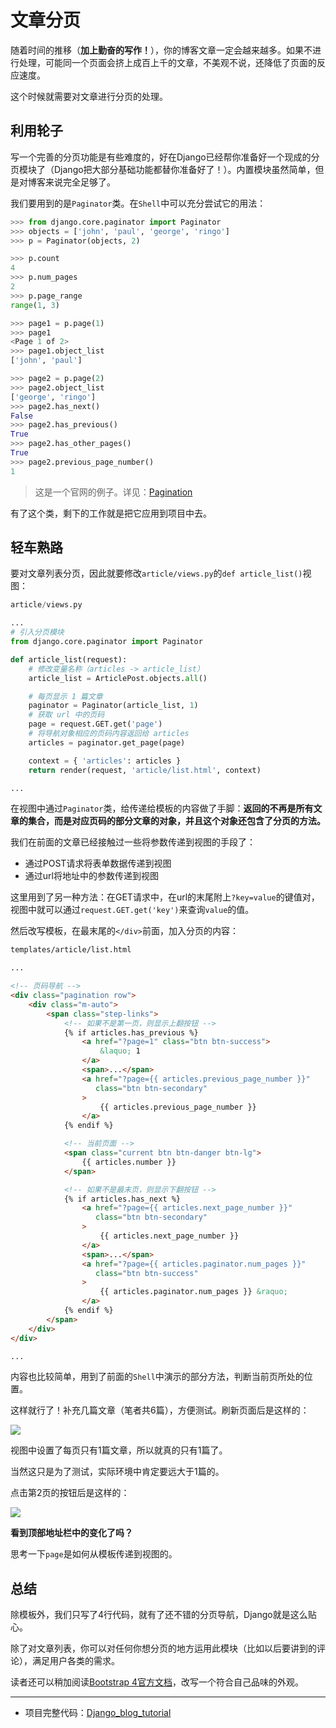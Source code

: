 # 文章分页
随着时间的推移（**加上勤奋的写作！**），你的博客文章一定会越来越多。如果不进行处理，可能同一个页面会挤上成百上千的文章，不美观不说，还降低了页面的反应速度。

这个时候就需要对文章进行分页的处理。

## 利用轮子

写一个完善的分页功能是有些难度的，好在Django已经帮你准备好一个现成的分页模块了（Django把大部分基础功能都替你准备好了！）。内置模块虽然简单，但是对博客来说完全足够了。

我们要用到的是`Paginator`类。在`Shell`中可以充分尝试它的用法：

```python
>>> from django.core.paginator import Paginator
>>> objects = ['john', 'paul', 'george', 'ringo']
>>> p = Paginator(objects, 2)

>>> p.count
4
>>> p.num_pages
2
>>> p.page_range
range(1, 3)

>>> page1 = p.page(1)
>>> page1
<Page 1 of 2>
>>> page1.object_list
['john', 'paul']

>>> page2 = p.page(2)
>>> page2.object_list
['george', 'ringo']
>>> page2.has_next()
False
>>> page2.has_previous()
True
>>> page2.has_other_pages()
True
>>> page2.previous_page_number()
1
```

> 这是一个官网的例子。详见：[Pagination](https://docs.djangoproject.com/zh-hans/2.1/topics/pagination/)

有了这个类，剩下的工作就是把它应用到项目中去。

## 轻车熟路

要对文章列表分页，因此就要修改`article/views.py`的`def article_list()`视图：

```python
article/views.py

...
# 引入分页模块
from django.core.paginator import Paginator

def article_list(request):
    # 修改变量名称（articles -> article_list）
    article_list = ArticlePost.objects.all()

    # 每页显示 1 篇文章
    paginator = Paginator(article_list, 1)
    # 获取 url 中的页码
    page = request.GET.get('page')
    # 将导航对象相应的页码内容返回给 articles
    articles = paginator.get_page(page)

    context = { 'articles': articles }
    return render(request, 'article/list.html', context)

...
```

在视图中通过`Paginator`类，给传递给模板的内容做了手脚：**返回的不再是所有文章的集合，而是对应页码的部分文章的对象，并且这个对象还包含了分页的方法。**

我们在前面的文章已经接触过一些将参数传递到视图的手段了：

- 通过POST请求将表单数据传递到视图
- 通过url将地址中的参数传递到视图

这里用到了另一种方法：在GET请求中，在url的末尾附上`?key=value`的键值对，视图中就可以通过`request.GET.get('key')`来查询`value`的值。

然后改写模板，在最末尾的`</div>`前面，加入分页的内容：

```html
templates/article/list.html

...

<!-- 页码导航 -->
<div class="pagination row">
    <div class="m-auto">
        <span class="step-links">
            <!-- 如果不是第一页，则显示上翻按钮 -->
            {% if articles.has_previous %}
                <a href="?page=1" class="btn btn-success">
                    &laquo; 1
                </a>
                <span>...</span>
                <a href="?page={{ articles.previous_page_number }}" 
                   class="btn btn-secondary"
                >
                    {{ articles.previous_page_number }}
                </a>
            {% endif %}

            <!-- 当前页面 -->
            <span class="current btn btn-danger btn-lg">
                {{ articles.number }}
            </span>

            <!-- 如果不是最末页，则显示下翻按钮 -->
            {% if articles.has_next %}
                <a href="?page={{ articles.next_page_number }}"
                   class="btn btn-secondary"
                >
                    {{ articles.next_page_number }}
                </a>
                <span>...</span>
                <a href="?page={{ articles.paginator.num_pages }}"
                   class="btn btn-success"
                >
                    {{ articles.paginator.num_pages }} &raquo;
                </a>
            {% endif %}
        </span>
    </div>
</div>

...
```

内容也比较简单，用到了前面的`Shell`中演示的部分方法，判断当前页所处的位置。

这样就行了！补充几篇文章（笔者共6篇），方便测试。刷新页面后是这样的：

![](https://blog.dusaiphoto.com/dusainet-7000K/t19-1.jpg)

视图中设置了每页只有1篇文章，所以就真的只有1篇了。

当然这只是为了测试，实际环境中肯定要远大于1篇的。

点击第2页的按钮后是这样的：

![](https://blog.dusaiphoto.com/dusainet-7000K/t19-2.jpg)

**看到顶部地址栏中的变化了吗？**

思考一下`page`是如何从模板传递到视图的。

## 总结

除模板外，我们只写了4行代码，就有了还不错的分页导航，Django就是这么贴心。

除了对文章列表，你可以对任何你想分页的地方运用此模块（比如以后要讲到的评论），满足用户各类的需求。

读者还可以稍加阅读[Bootstrap 4官方文档](https://getbootstrap.com/)，改写一个符合自己品味的外观。

---

- 项目完整代码：[Django_blog_tutorial](https://github.com/stacklens/django_blog_tutorial)
